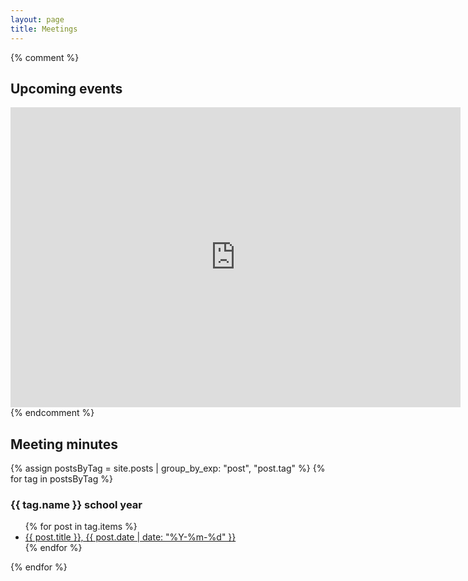```yaml
---
layout: page
title: Meetings
---
```


{% comment %}
## Upcoming events

<iframe src="https://calendar.google.com/calendar/embed?height=480&wkst=1&bgcolor=%23ffffff&ctz=America%2FVancouver&showTitle=0&showTz=0&showCalendars=0&showTabs=0&showPrint=0&showDate=1&showNav=1&mode=MONTH&src=bGFwZWJwYWNAZ21haWwuY29t&color=%237986CB" style="border-width:0" width="720" height="480" frameborder="0" scrolling="no"></iframe>
{% endcomment %}

## Meeting minutes

{% assign postsByTag = site.posts | group_by_exp: "post", "post.tag" %}
{% for tag in postsByTag %}
<h3>{{ tag.name }} school year</h3>
<ul>
  {% for post in tag.items %}
  <li><a href="{{ post.url }}">{{ post.title }}, {{ post.date | date: "%Y-%m-%d" }}</a></li>
  {% endfor %}
</ul>
{% endfor %}